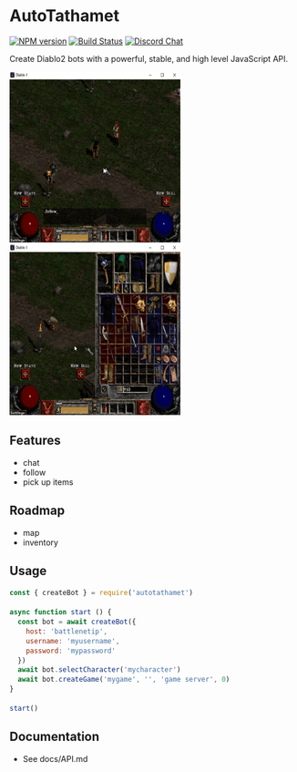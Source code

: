 # AutoTathamet
[![NPM version](https://img.shields.io/npm/v/autotathamet.svg)](http://npmjs.com/package/autotathamet)
[![Build Status](https://img.shields.io/circleci/project/MephisTools/AutoTathamet/master.svg)](https://circleci.com/gh/MephisTools/AutoTathamet) 
[![Discord Chat](https://img.shields.io/badge/discord-here-blue.svg)](https://discord.gg/9RqtApv)  

Create Diablo2 bots with a powerful, stable, and high level JavaScript API.

<img src="docs/images/follow_example.gif" width="300" height="300"><img src="docs/images/pickit_example.gif" width="300" height="300">

## Features

* chat
* follow
* pick up items

## Roadmap

* map
* inventory

## Usage

```js
const { createBot } = require('autotathamet')

async function start () {
  const bot = await createBot({
    host: 'battlenetip',
    username: 'myusername',
    password: 'mypassword'
  })
  await bot.selectCharacter('mycharacter')
  await bot.createGame('mygame', '', 'game server', 0)
}

start()

```

## Documentation

* See docs/API.md
